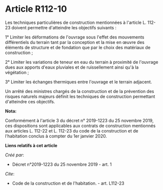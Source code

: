 # Article R112-10

Les techniques particulières de construction mentionnées à l'article L. 112-23 doivent permettre d'atteindre les objectifs
suivants : 

1° Limiter les déformations de l'ouvrage sous l'effet des mouvements différentiels du terrain tant par la conception et la
mise en œuvre des éléments de structure et de fondation que par le choix des matériaux de construction ; 

2° Limiter les variations de teneur en eau du terrain à proximité de l'ouvrage dues aux apports d'eaux pluviales et de
ruissellement ainsi qu'à la végétation ; 

3° Limiter les échanges thermiques entre l'ouvrage et le terrain adjacent. 

Un arrêté des ministres chargés de la construction et de la prévention des risques naturels majeurs définit les techniques de
construction permettant d'atteindre ces objectifs.

**Nota:**

Conformément à l'article 3 du décret n° 2019-1223 du 25 novembre 2019, ces dispositions sont applicables aux contrats de
construction mentionnés aux articles L. 112-22 et L. 112-23 du code de la construction et de l'habitation conclus à compter
du 1er janvier 2020.

**Liens relatifs à cet article**

_Créé par_:

  - Décret n°2019-1223 du 25 novembre 2019 - art. 1

_Cite_:

  - Code de la construction et de l'habitation. - art. L112-23
